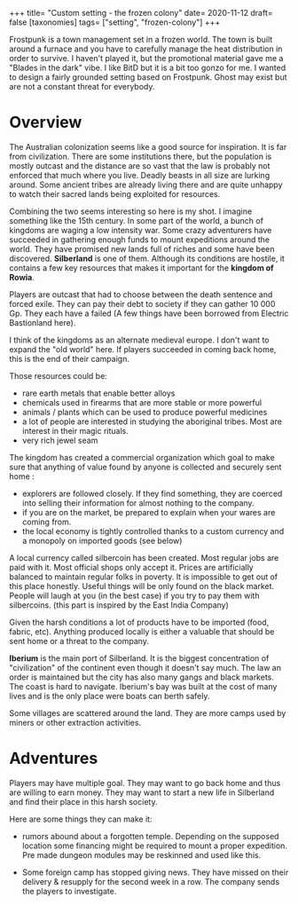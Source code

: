 +++
title= "Custom setting - the frozen colony"
date= 2020-11-12
draft= false
[taxonomies]
tags= ["setting", "frozen-colony"]
+++

Frostpunk is a town management set in a frozen world. The town is built around a
furnace and you have to carefully manage the heat distribution in order to
survive. I haven't played it, but the promotional material gave me a "Blades in
the dark" vibe. I like BitD but it is a bit too gonzo for me. I wanted to design
a fairly grounded setting based on Frostpunk. Ghost may exist but are not a
constant threat for everybody.

<!-- more -->

# Overview

The Australian colonization seems like a good source for inspiration. It is far
from civilization. There are some institutions there, but the population is
mostly outcast and the distance are so vast that the law is probably not
enforced that much where you live. Deadly beasts in all size are lurking around.
Some ancient tribes are already living there and are quite unhappy to watch
their sacred lands being exploited for resources.

Combining the two seems interesting so here is my shot. I imagine something like
the 15th century. In some part of the world, a bunch of kingdoms are waging a
low intensity war. Some crazy adventurers have succeeded in gathering enough
funds to mount expeditions around the world. They have promised new lands full
of riches and some have been discovered. **Silberland** is one of them. Although
its conditions are hostile, it contains a few key resources that makes it
important for the **kingdom of Rowia**.

Players are outcast that had to choose between the death sentence and forced
exile. They can pay their debt to society if they can gather 10 000 Gp. They
each have a failed (A few things have been borrowed from Electric Bastionland
here).

I think of the kingdoms as an alternate medieval europe. I don't want to expand
the "old world" here. If players succeeded in coming back home, this is the end
of their campaign.

Those resources could be:
- rare earth metals that enable better alloys
- chemicals used in firearms that are more stable or more powerful
- animals / plants which can be used to produce powerful medicines
- a lot of people are interested in studying the aboriginal tribes. Most are
  interest in their magic rituals.
- very rich jewel seam

The kingdom has created a commercial organization which goal to make sure that
anything of value found by anyone is collected and securely sent home :
- explorers are followed closely. If they find something, they are coerced into
  selling their information for almost nothing to the company.
- if you are on the market, be prepared to explain when your wares
  are coming from.
- the local economy is tightly controlled thanks to a custom currency and a
  monopoly on imported goods (see below)

A local currency called silbercoin has been created. Most regular jobs are paid
with it. Most official shops only accept it. Prices are artificially balanced to
maintain regular folks in poverty. It is impossible to get out of this place
honestly. Useful things will be only found on the black market. People will
laugh at you (in the best case) if you try to pay them with silbercoins. (this
part is inspired by the East India Company)

Given the harsh conditions a lot of products have to be imported (food, fabric,
etc). Anything produced locally is either a valuable that should be sent home or
a threat to the company.

**Iberium** is the main port of Silberland. It is the biggest concentration of
"civilization" of the continent even though it doesn't say much. The law an
order is maintained but the city has also many gangs and black markets. The
coast is hard to navigate. Iberium's bay was built at the cost of many lives and
is the only place were boats can berth safely.

Some villages are scattered around the land. They are more camps used by miners
or other extraction activities.

# Adventures

Players may have multiple goal. They may want to go back home and thus are
willing to earn money. They may want to start a new life in Silberland and
find their place in this harsh society.

Here are some things they can make it:

- rumors abound about a forgotten temple. Depending on the supposed location some
  financing might be required to mount a proper expedition. Pre made dungeon
  modules may be reskinned and used like this.

- Some foreign camp has stopped giving news. They have missed on their delivery
  & resupply for the second week in a row. The company sends the players to
  investigate.